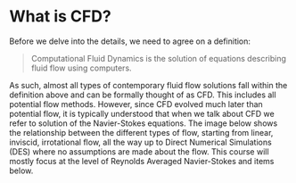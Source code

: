 # What is CFD?

Before we delve into the details, we need to agree on a definition:
> Computational Fluid Dynamics is the solution of equations describing fluid flow using computers. 

As such, almost all types of contemporary fluid flow solutions fall within the definition above and can be formally thought of as CFD. This includes all potential flow methods. However, since CFD evolved much later than potential flow, it is typically understood that when we talk about CFD we refer to solution of the Navier-Stokes equations. The image below shows the relationship between the different types of flow, starting from linear, inviscid, irrotational flow, all the way up to Direct Numerical Simulations (DES) where no assumptions are made about the flow. This course will mostly focus at the level of Reynolds Averaged Navier-Stokes and items below. 